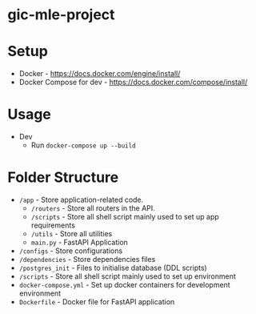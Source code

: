 # gic-mle-project

# Setup
- Docker - https://docs.docker.com/engine/install/
- Docker Compose for dev - https://docs.docker.com/compose/install/

# Usage
- Dev
  - Run `docker-compose up --build`

# Folder Structure
- `/app` - Store application-related code.
  - `/routers` - Store all routers in the API.
  - `/scripts` - Store all shell script mainly used to set up app requirements
  - `/utils` - Store all utilities
  - `main.py` - FastAPI Application
- `/configs` - Store configurations
- `/dependencies` - Store dependencies files
- `/postgres_init` - Files to initialise database (DDL scripts)
- `/scripts` - Store all shell script mainly used to set up environment
- `docker-compose.yml` - Set up docker containers for development environment
- `Dockerfile` - Docker file for FastAPI application